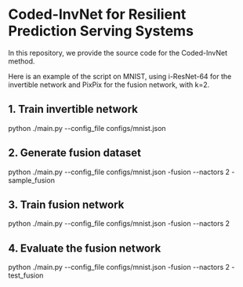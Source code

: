 # Coded-InvNet for Resilient Prediction Serving Systems

In this repository, we provide the source code for the Coded-InvNet method. 

Here is an example of the script on MNIST, using i-ResNet-64 for the invertible network and PixPix for the fusion network, with k=2.

## 1. Train invertible network

python ./main.py --config_file configs/mnist.json

## 2. Generate fusion dataset 

python ./main.py --config_file configs/mnist.json -fusion --nactors 2 -sample_fusion 

## 3. Train fusion network

python ./main.py --config_file configs/mnist.json -fusion --nactors 2 

## 4. Evaluate the fusion network

python ./main.py --config_file configs/mnist.json -fusion --nactors 2 -test_fusion

